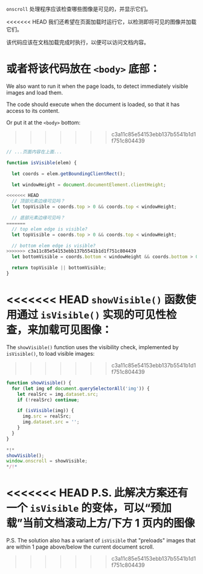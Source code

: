 `onscroll` 处理程序应该检查哪些图像是可见的，并显示它们。

<<<<<<< HEAD
我们还希望在页面加载时运行它，以检测即将可见的图像并加载它们。

该代码应该在文档加载完成时执行，以便可以访问文档内容。

或者将该代码放在 `<body>` 底部：
=======
We also want to run it when the page loads, to detect immediately visible images and load them.

The code should execute when the document is loaded, so that it has access to its content.

Or put it at the `<body>` bottom:
>>>>>>> c3a11c85e54153ebb137b5541b1d1f751c804439

```js
// ...页面内容在上面...

function isVisible(elem) {

  let coords = elem.getBoundingClientRect();

  let windowHeight = document.documentElement.clientHeight;

<<<<<<< HEAD
  // 顶部元素边缘可见吗？
  let topVisible = coords.top > 0 && coords.top < windowHeight;

  // 底部元素边缘可见吗？
=======
  // top elem edge is visible?
  let topVisible = coords.top > 0 && coords.top < windowHeight;

  // bottom elem edge is visible?
>>>>>>> c3a11c85e54153ebb137b5541b1d1f751c804439
  let bottomVisible = coords.bottom < windowHeight && coords.bottom > 0;

  return topVisible || bottomVisible;
}
```

<<<<<<< HEAD
`showVisible()` 函数使用通过 `isVisible()` 实现的可见性检查，来加载可见图像：
=======
The `showVisible()` function uses the visibility check, implemented by `isVisible()`, to load visible images:
>>>>>>> c3a11c85e54153ebb137b5541b1d1f751c804439

```js
function showVisible() {
  for (let img of document.querySelectorAll('img')) {
    let realSrc = img.dataset.src;
    if (!realSrc) continue;

    if (isVisible(img)) {
      img.src = realSrc;
      img.dataset.src = '';
    }
  }
}

*!*
showVisible();
window.onscroll = showVisible;
*/!*
```

<<<<<<< HEAD
P.S. 此解决方案还有一个 `isVisible` 的变体，可以“预加载”当前文档滚动上方/下方 1 页内的图像
=======
P.S. The solution also has a variant of `isVisible` that "preloads" images that are within 1 page above/below the current document scroll.
>>>>>>> c3a11c85e54153ebb137b5541b1d1f751c804439
